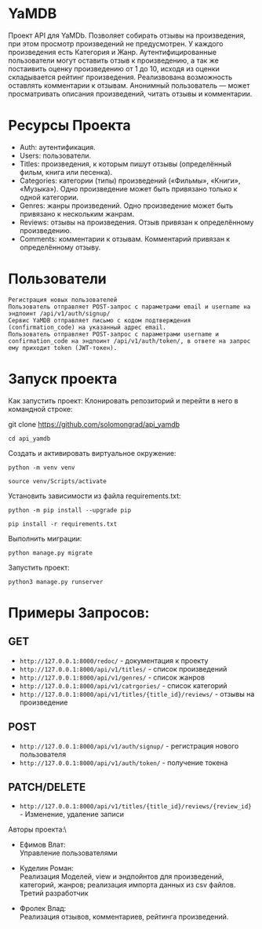 # **YaMDB**
Проект API для YaMDb. Позволяет собирать отзывы на произведения, при этом просмотр произведений не предусмотрен. У каждого произведения есть Категория и Жанр. Аутентифицированные пользователи могут оставить отзыв к произведению, а так же постаивить оценку произведению от 1 до 10, исходя из оценки складывается рейтинг произведения. Реализвована возможность оставлять комментарии к отзывам. Анонимный пользователь — может просматривать описания произведений, читать отзывы и комментарии.
# **Ресурсы Проекта**
* Auth: аутентификация.
* Users: пользователи.
* Titles: произведения, к которым пишут отзывы (определённый фильм, книга или песенка).
* Categories: категории (типы) произведений («Фильмы», «Книги», «Музыка»). Одно произведение может быть привязано только к одной категории.
* Genres: жанры произведений. Одно произведение может быть привязано к нескольким жанрам.
* Reviews: отзывы на произведения. Отзыв привязан к определённому произведению.
* Comments: комментарии к отзывам. Комментарий привязан к определённому отзыву.

# **Пользователи**
    Регистрация новых пользователей
    Пользователь отправляет POST-запрос с параметрами email и username на эндпоинт /api/v1/auth/signup/
    Сервис YaMDB отправляет письмо с кодом подтверждения (confirmation_code) на указанный адрес email.
    Пользователь отправляет POST-запрос с параметрами username и confirmation_code на эндпоинт /api/v1/auth/token/, в ответе на запрос ему приходит token (JWT-токен).


# **Запуск проекта**
Как запустить проект:
Клонировать репозиторий и перейти в него в командной строке:

git clone https://github.com/solomongrad/api_yamdb
```
cd api_yamdb
```
Cоздать и активировать виртуальное окружение:

```
python -m venv venv
```
```
source venv/Scripts/activate
```
Установить зависимости из файла requirements.txt:

```
python -m pip install --upgrade pip
```
```
pip install -r requirements.txt
```
Выполнить миграции:

```
python manage.py migrate
```

Запустить проект:

```
python3 manage.py runserver
```  

# **Примеры Запросов:**
## **GET**
* ```http://127.0.0.1:8000/redoc/``` - документация к проекту
* ```http://127.0.0.1:8000/api/v1/titles/``` -  список произведений
* ```http://127.0.0.1:8000/api/v1/genres/``` - список жанров
* ```http://127.0.0.1:8000/api/v1/catrgories/``` - список категорий
* ```http://127.0.0.1:8000/api/v1/titles/{title_id}/reviews/``` - отзывы на произведение 

## **POST**
* ```http://127.0.0.1:8000/api/v1/auth/signup/``` - регистрация нового пользователя
* ```http://127.0.0.1:8000/api/v1/auth/token/``` - получение токена

## **PATCH/DELETE**
* ```http://127.0.0.1:8000/api/v1/titles/{title_id}/reviews/{review_id}``` - Изменение, удаление записи

Авторы проекта:\
- Ефимов Влат:\
Управление пользователями

- Куделин Роман:\
Реализация Моделей, view и эндпойнтов для произведений, категорий, жанров; реализация импорта данных из csv файлов.
Третий разработчик

- Фролек Влад:\
Реализация отзывов, комментариев, рейтинга произведений.


